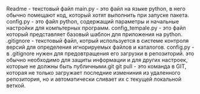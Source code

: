 Readme - текстовый файл
main.py - это файл на языке python, в него обычно помещают код, который хотят выполнить при запуске пакета.
config.py - это файл python, содержащий параметры и начальные настройки для компьтерных программ.
config_tempale.py - это файл который представляет базовый шаблон для приложения на python.
.gitignore - текстовый файл, котрый используется в системе контроля версий для определения игнорируемых файлов и каталогов.
config.py - в .gitignore нужен для предовтращения  его загрузки в репозиторий. это обычно необходимо для защиты информации и для других настроек, которые не должны быть публичными.git 
git pull -  это команда в GIT, которая не только загружает последние измениния из удаленного репозитория, но и автоматически сливает их с текущей локальной веткой.
